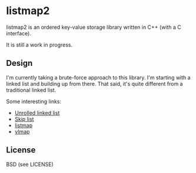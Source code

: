listmap2
===
listmap2 is an ordered key-value storage library written in C++ (with a C interface).

It is still a work in progress.

Design
---

I'm currently taking a brute-force approach to this library. I'm starting with a linked list
and building up from there. That said, it's quite different from a traditional linked list.

Some interesting links:

* [Unrolled linked list][unrolled linked list]
* [Skip list][skip list]
* [listmap][listmap]
* [vlmap][vlmap]

[unrolled linked list]: https://en.wikipedia.org/wiki/Unrolled_linked_list
[skip list]: https://en.wikipedia.org/wiki/Skip_list
[listmap]: https://github.com/Preetam/listmap
[vlmap]: https://github.com/Preetam/vlmap


License
---
BSD (see LICENSE)
